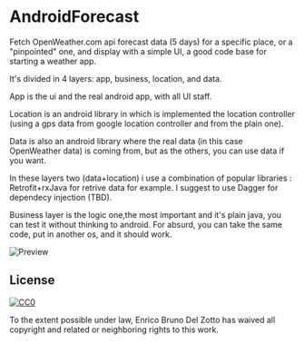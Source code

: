 # AndroidForecast

Fetch OpenWeather.com api forecast data (5 days) for a specific place, 
or a "pinpointed" one, and display with a simple UI, a good code base for starting a weather app.

It's divided in 4 layers: app, business, location, and data.

App is the ui and the real android app, with all UI staff.

Location is an android library in which is implemented the location controller 
(using a gps data from google location controller and from the plain one). 

Data is also an android library where the real data (in this case OpenWeather data) is coming from,
but as the others, you can use data if you want.

In these layers two (data+location) i use a combination of popular libraries : Retrofit+rxJava for 
retrive data for example. I suggest to use Dagger for dependecy injection (TBD).

Business layer is the logic one,the most important and it's plain java, you can test it
without thinking to android. For absurd, you can take the same code, put 
in another os, and it should work.


![Preview](https://s15.postimg.org/5a84jmue3/device_2016_11_03_010901.png)


## License

[![CC0](https://licensebuttons.net/p/zero/1.0/88x31.png)](http://creativecommons.org/publicdomain/zero/1.0/)

To the extent possible under law, Enrico Bruno Del Zotto has waived all copyright and related or neighboring rights to this work.
